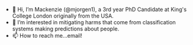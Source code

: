 - 👋 Hi, I’m Mackenzie (@mjorgen1), a 3rd year PhD Candidate at King's College London originally from the USA.
- 👀 I’m interested in mitigating harms that come from classification systems making predictions about people.
- 📫 How to reach me...email!

<!---
mjorgen1/mjorgen1 is a ✨ special ✨ repository because its `README.md` (this file) appears on your GitHub profile.
You can click the Preview link to take a look at your changes.
- 🌱 I’m currently learning ...
- 💞️ I’m looking to collaborate on ...
--->
